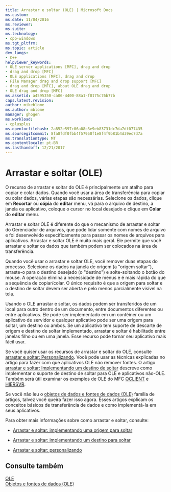 ```yaml
---
title: Arrastar e soltar (OLE) | Microsoft Docs
ms.custom: 
ms.date: 11/04/2016
ms.reviewer: 
ms.suite: 
ms.technology:
- cpp-windows
ms.tgt_pltfrm: 
ms.topic: article
dev_langs:
- C++
helpviewer_keywords:
- OLE server applications [MFC], drag and drop
- drag and drop [MFC]
- OLE applications [MFC], drag and drop
- File Manager drag and drop support [MFC]
- drag and drop [MFC], about OLE drag and drop
- OLE drag and drop [MFC]
ms.assetid: a4595350-ca06-4400-88a1-f0175c76b77b
caps.latest.revision: 
author: mikeblome
ms.author: mblome
manager: ghogen
ms.workload:
- cplusplus
ms.openlocfilehash: 2a852e597c06a08c3e9eb83731dc7da7df077435
ms.sourcegitcommit: 8fa8fdf0fbb4f57950f1e8f4f9b81b4d39ec7d7a
ms.translationtype: MT
ms.contentlocale: pt-BR
ms.lasthandoff: 12/21/2017
---
```

# <a name="drag-and-drop-ole"></a>Arrastar e soltar (OLE)
O recurso de arrastar e soltar do OLE é principalmente um atalho para copiar e colar dados. Quando você usar a área de transferência para copiar ou colar dados, várias etapas são necessárias. Selecione os dados, clique em **Recortar** ou **cópia** do **editar** menu, vá para o arquivo de destino, a janela ou aplicativo, coloque o cursor no local desejado e clique em **Colar** do **editar** menu.  
  
 Arrastar e soltar OLE é diferente do que o mecanismo de arrastar e soltar do Gerenciador de arquivos, que pode lidar somente com nomes de arquivo e foi desenvolvido especificamente para passar os nomes de arquivos para aplicativos. Arrastar e soltar OLE é muito mais geral. Ele permite que você arrastar e soltar os dados que também podem ser colocados na área de transferência.  
  
 Quando você usar o arrastar e soltar OLE, você remover duas etapas do processo. Selecione os dados na janela de origem (a "origem soltar"), arraste-o para o destino desejado (o "destino") e solte-soltando o botão do mouse. A operação elimina a necessidade de menus e é mais rápida do que a sequência de copiar/colar. O único requisito é que a origem para soltar e o destino de soltar devem ser aberta e pelo menos parcialmente visível na tela.  
  
 Usando o OLE arrastar e soltar, os dados podem ser transferidos de um local para outro dentro de um documento, entre documentos diferentes ou entre aplicativos. Ele pode ser implementado em um contêiner ou um aplicativo de servidor e qualquer aplicativo pode ser uma origem para soltar, um destino ou ambos. Se um aplicativo tem suporte de descarte de origem e destino de soltar implementado, arrastar e soltar é habilitado entre janelas filho ou em uma janela. Esse recurso pode tornar seu aplicativo mais fácil usar.  
  
 Se você quiser usar os recursos de arrastar e soltar do OLE, consulte [arrastar e soltar: Personalizando](../mfc/drag-and-drop-customizing.md). Você pode usar as técnicas explicadas no artigo para fazer com que aplicativos OLE não remover fontes. O artigo [arrastar e soltar: Implementando um destino de soltar](../mfc/drag-and-drop-implementing-a-drop-target.md) descreve como implementar o suporte de destino de soltar para OLE e aplicativos não-OLE. Também será útil examinar os exemplos de OLE do MFC [OCLIENT](../visual-cpp-samples.md) e [HIERSVR](../visual-cpp-samples.md).  
  
 Se você não leu o [objetos de dados e fontes de dados (OLE)](../mfc/data-objects-and-data-sources-ole.md) família de artigos, talvez você queira fazer isso agora. Esses artigos explicam os conceitos básicos de transferência de dados e como implementá-la em seus aplicativos.  
  
 Para obter mais informações sobre como arrastar e soltar, consulte:  
  
-   [Arrastar e soltar: implementando uma origem para soltar](../mfc/drag-and-drop-implementing-a-drop-source.md)  
  
-   [Arrastar e soltar: implementando um destino para soltar](../mfc/drag-and-drop-implementing-a-drop-target.md)  
  
-   [Arrastar e soltar: personalizando](../mfc/drag-and-drop-customizing.md)  
  
## <a name="see-also"></a>Consulte também  
 [OLE](../mfc/ole-in-mfc.md)   
 [Objetos e fontes de dados (OLE)](../mfc/data-objects-and-data-sources-ole.md)

